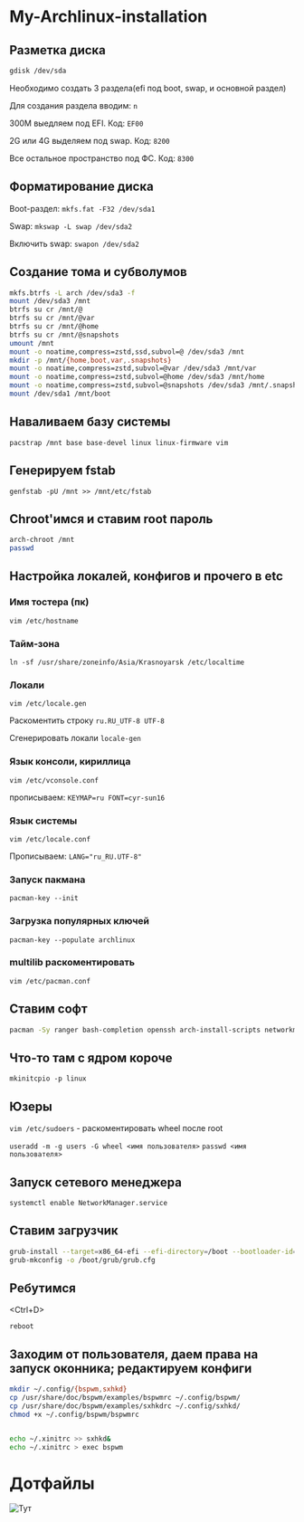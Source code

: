 # My-Archlinux-installation

## Разметка диска

```bash 
gdisk /dev/sda
```

Необходимо создать 3 раздела(efi под boot, swap, и основной раздел)

Для создания раздела вводим: `n` 

300M выедляем под EFI. Код: `EF00`

2G или 4G выделяем под swap. Код: `8200`

Все остальное пространство под ФС. Код: `8300`

## Форматирование диска

Boot-раздел: `mkfs.fat -F32 /dev/sda1`

Swap: `mkswap -L swap /dev/sda2`

Включить swap: `swapon /dev/sda2`

## Создание тома и субволумов

```bash
mkfs.btrfs -L arch /dev/sda3 -f
mount /dev/sda3 /mnt
btrfs su cr /mnt/@
btrfs su cr /mnt/@var
btrfs su cr /mnt/@home
btrfs su cr /mnt/@snapshots
umount /mnt
mount -o noatime,compress=zstd,ssd,subvol=@ /dev/sda3 /mnt
mkdir -p /mnt/{home,boot,var,.snapshots}
mount -o noatime,compress=zstd,subvol=@var /dev/sda3 /mnt/var
mount -o noatime,compress=zstd,subvol=@home /dev/sda3 /mnt/home
mount -o noatime,compress=zstd,subvol=@snapshots /dev/sda3 /mnt/.snapshots
mount /dev/sda1 /mnt/boot
```


##  Наваливаем базу системы
`pacstrap /mnt base base-devel linux linux-firmware vim`

## Генерируем fstab
`genfstab -pU /mnt >> /mnt/etc/fstab`

## Chroot'имся и ставим root пароль

```bash
arch-chroot /mnt
passwd
```
## Настройка локалей, конфигов и прочего в etc
### Имя тостера (пк)
`vim /etc/hostname`

### Тайм-зона

`ln -sf /usr/share/zoneinfo/Asia/Krasnoyarsk /etc/localtime`

###  Локали

`vim /etc/locale.gen`

Раскоментить строку `ru.RU_UTF-8 UTF-8`

Сгенерировать локали
`locale-gen`


### Язык консоли, кириллица

`vim /etc/vconsole.conf`

прописываем: `KEYMAP=ru
FONT=cyr-sun16`

### Язык системы

`vim /etc/locale.conf`

Прописываем: `LANG="ru_RU.UTF-8"`

### Запуск пакмана
`pacman-key --init`

### Загрузка популярных ключей
`pacman-key --populate archlinux`

### multilib раскоментировать
`vim /etc/pacman.conf`


## Ставим софт
```bash
pacman -Sy ranger bash-completion openssh arch-install-scripts networkmanager sudo git wget htop neofetch xdg-user-dirs grub efibootmgr grub-btrfs os-prober xorg-server xorg-xinit xorg-drivers xf86-video-amdgpu pulseaudio pavucontrol obs-studio telegram-desktop firefox rofi kitty bspwm sxhkd feh code
```
## Что-то там с ядром короче

`mkinitcpio -p linux`

## Юзеры

`vim /etc/sudoers` - раскоментировать wheel после root

`useradd -m -g users -G wheel <имя пользователя>`
`passwd <имя пользователя>`

## Запуск сетевого менеджера

`systemctl enable NetworkManager.service`

## Ставим загрузчик
```bash
grub-install --target=x86_64-efi --efi-directory=/boot --bootloader-id=grub
grub-mkconfig -o /boot/grub/grub.cfg
```

## Ребутимся
<Ctrl+D>

`reboot`

## Заходим от пользователя, даем права на запуск оконника; редактируем конфиги

```bash
mkdir ~/.config/{bspwm,sxhkd}
cp /usr/share/doc/bspwm/examples/bspwmrc ~/.config/bspwm/
cp /usr/share/doc/bspwm/examples/sxhkdrc ~/.config/sxhkd/
chmod +x ~/.config/bspwm/bspwmrc


echo ~/.xinitrc >> sxhkd& 
echo ~/.xinitrc > exec bspwm
```


# Дотфайлы
![Тут](https://github.com/zerocodex86/dotfiles)
